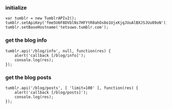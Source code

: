 ### initialize

    var tumblr = new TumblrAPIv2();
    tumblr.setApiKey('fme5U6F8DVblNs7HFYtR0ahOs8o1UjxKjqJUuAlBXJSJUu89oN');
    tumblr.setBaseHostname('tetsuwo.tumblr.com');


### get the blog info

    tumblr.api('/blog/info', null, function(res) {
        alert('callback [/blog/info]');
        console.log(res);
    });


### get the blog posts

    tumblr.api('/blog/posts', [ 'limit=100' ], function(res) {
        alert('callback [/blog/posts]');
        console.log(res);
    });

